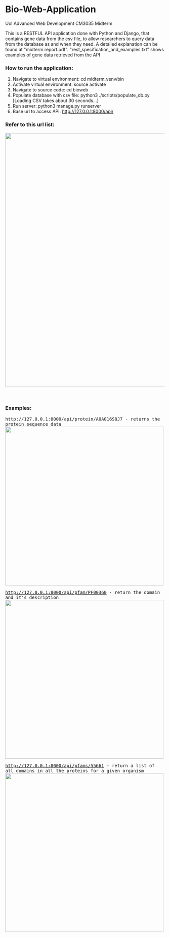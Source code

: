 # Bio-Web-Application
Uol Advanced Web Development CM3035 Midterm

This is a RESTFUL API application done with Python and Django, that contains gene data from the csv file, to allow researchers to query data from the database as and when they need. 
A detailed explanation can be found at "midterm report.pdf". "rest_specification_and_examples.txt" shows examples of gene data retrieved from the API

### How to run the application:
1) Navigate to virtual environment: cd midterm_venv/bin
2) Activate virtual environment: source activate
3) Navigate to source code: cd bioweb
4) Populate database with csv file: python3 ./scripts/populate_db.py     [Loading CSV takes about 30 seconds...]
5) Run server: python3 manage.py runserver
6) Base url to access API: http://127.0.0.1:8000/api/

### Refer to this url list:
<kbd><img src="https://user-images.githubusercontent.com/62084317/226915788-a155c1ed-0235-4ff9-a530-f29bfaa9a59d.png" width="800"></kbd>
<br><br><br>



### Examples:
<kbd>
  http://127.0.0.1:8000/api/protein/A0A016S8J7  -  returns the protein sequence data
  <img src="https://user-images.githubusercontent.com/62084317/226919100-274b3d20-47a1-41d7-bf1d-9bd5a9a14806.png" width="500">
  
  
  http://127.0.0.1:8000/api/pfam/PF00360  -  return the domain and it's description
  <img src="https://user-images.githubusercontent.com/62084317/226919120-26e1924e-b9fd-49f6-b300-8b5d5303b325.png" width="500">
  
  http://127.0.0.1:8000/api/pfams/55661  -  return a list of all domains in all the proteins for a given organism
  <img src="https://user-images.githubusercontent.com/62084317/226918767-6ae98ab4-ba89-4a7c-a780-bf9056acbb35.png" width="500">
</kbd>
<br><br><br>
